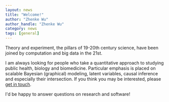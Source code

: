 ```yaml
---
layout: news
title: "Welcome!"
author: "Zhenke Wu"
author_handle: "Zhenke Wu"
category: news
tags: [general]
---
```


Theory and experiment, the pillars of 19-20th century science, have been joined
by computation and big data in the 21st.

I am always looking for people who take a quantitative approach to studying public health, biology and biomedicine. Particular emphasis is placed on scalable Bayesian (graphical) modeling, latent variables, causal inference and especially their intersection. If you think you may be interested, please [get in touch](/team/zhenke-wu).

I'd be happy to answer questions on research and software!